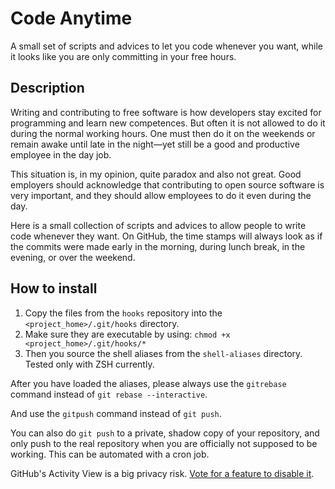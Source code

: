 # Code Anytime

A small set of scripts and advices to let you code whenever you want, while it looks like you are only committing in your free hours.

## Description

Writing and contributing to free software is how developers stay excited for programming and learn new competences. But often it is not allowed to do it during the normal working hours. One must then do it on the weekends or remain awake until late in the night—yet still be a good and productive employee in the day job.

This situation is, in my opinion, quite paradox and also not great. Good employers should acknowledge that contributing to open source software is very important, and they should allow employees to do it even during the day.

Here is a small collection of scripts and advices to allow people to write code whenever they want. On GitHub, the time stamps will always look as if the commits were made early in the morning, during lunch break, in the evening, or over the weekend.

## How to install

1) Copy the files from the `hooks` repository into the `<project_home>/.git/hooks` directory.
2) Make sure they are executable by using: `chmod +x <project_home>/.git/hooks/*`
3) Then you source the shell aliases from the `shell-aliases` directory. Tested only with ZSH currently.

After you have loaded the aliases, please always use the `gitrebase` command instead of `git rebase --interactive`.

And use the `gitpush` command instead of `git push`.

You can also do `git push` to a private, shadow copy of your repository, and only push to the real repository when you are officially not supposed to be working. This can be automated with a cron job.

GitHub's Activity View is a big privacy risk. [Vote for a feature to disable it](https://github.com/orgs/community/discussions/123659).